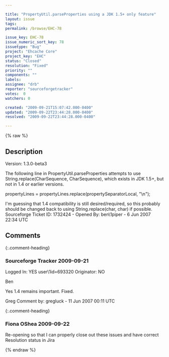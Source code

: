 ```yaml
---

title: "PropertyUtil.parseProperties using a JDK 1.5+ only feature"
layout: issue
tags: 
permalink: /browse/EHC-78

issue_key: EHC-78
issue_numeric_sort_key: 78
issuetype: "Bug"
project: "Ehcache Core"
project_key: "EHC"
status: "Closed"
resolution: "Fixed"
priority: ""
components: ""
labels: 
assignee: "drb"
reporter: "sourceforgetracker"
votes:  0
watchers: 0

created: "2009-09-21T15:07:42.000-0400"
updated: "2009-09-22T23:44:28.000-0400"
resolved: "2009-09-22T23:44:28.000-0400"

---
```




{% raw %}



## Description

<div markdown="1" class="description">

Version: 1.3.0-beta3

The following line in PropertyUtil.parseProperties attempts to use String.replace(CharSequence, CharSequence), which exists in JDK 1.5+, but not in 1.4 or earlier versions.

propertyLines = propertyLines.replace(propertySeparatorLocal, "\n");

I'm guessing that 1.4 compatibility is still desired/required, so this probably should be changed back to using String.replace(char, char) if possible.
Sourceforge Ticket ID: 1732424 - Opened By: ben\1piper - 6 Jun 2007 22:34 UTC

</div>

## Comments


{:.comment-heading}
### **Sourceforge Tracker** <span class="date">2009-09-21</span>

<div markdown="1" class="comment">

Logged In: YES 
user\1id=693320
Originator: NO

Ben

Yes 1.4 remains important. Fixed.

Greg
Comment by: gregluck - 11 Jun 2007 00:11 UTC

</div>


{:.comment-heading}
### **Fiona OShea** <span class="date">2009-09-22</span>

<div markdown="1" class="comment">

Re-opening so that I can properly close out these issues and have correct Resolution status in Jira

</div>



{% endraw %}
